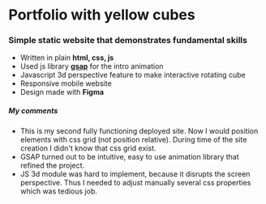 # Portfolio with yellow cubes

### Simple static website that demonstrates fundamental skills

- Written in plain **html, css, js**
- Used js library **[gsap](https://greensock.com/gsap/)** for the intro animation 
- Javascript 3d perspective feature to make interactive rotating cube
- Responsive mobile website
- Design made with **Figma**

##### My comments
- This is my second fully functioning deployed site. Now I would position elements with css grid (not position relative). During time of the site creation I didn't know that css grid exist.
- GSAP turned out to be intuitive, easy to use animation library that refined the project.
- JS 3d module was hard to implement, because it disrupts the screen perspective. Thus I needed to adjust manually several css properties which was tedious job.
